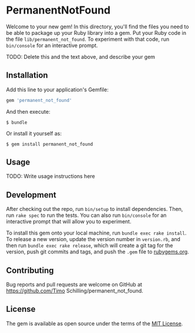 # PermanentNotFound

Welcome to your new gem! In this directory, you'll find the files you need to be able to package up your Ruby library into a gem. Put your Ruby code in the file `lib/permanent_not_found`. To experiment with that code, run `bin/console` for an interactive prompt.

TODO: Delete this and the text above, and describe your gem

## Installation

Add this line to your application's Gemfile:

```ruby
gem 'permanent_not_found'
```

And then execute:

    $ bundle

Or install it yourself as:

    $ gem install permanent_not_found

## Usage

TODO: Write usage instructions here

## Development

After checking out the repo, run `bin/setup` to install dependencies. Then, run `rake spec` to run the tests. You can also run `bin/console` for an interactive prompt that will allow you to experiment.

To install this gem onto your local machine, run `bundle exec rake install`. To release a new version, update the version number in `version.rb`, and then run `bundle exec rake release`, which will create a git tag for the version, push git commits and tags, and push the `.gem` file to [rubygems.org](https://rubygems.org).

## Contributing

Bug reports and pull requests are welcome on GitHub at https://github.com/Timo Schilling/permanent_not_found.


## License

The gem is available as open source under the terms of the [MIT License](http://opensource.org/licenses/MIT).

